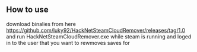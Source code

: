 ## How to use 

download binalies from here https://github.com/luky92/HackNetSteamCloudRemover/releases/tag/1.0 and run HackNetSteamCloudRemover.exe while steam is running and loged in to the user that you want to rewmoves saves for 
